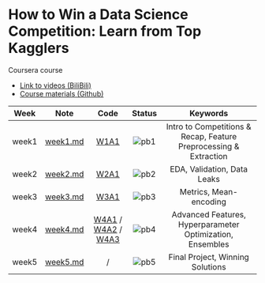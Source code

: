 # How to Win a Data Science Competition: Learn from Top Kagglers

Coursera course 
+ [Link to videos (BiliBili)](https://www.bilibili.com/video/BV1JJ411E7qU?p=1&vd_source=3a783e4a7134ff125389e6a62a843a89)
+ [Course materials (Github)](https://github.com/Brandon-HY-Lin/coursera_How-to-Win-a-Data-Science-Competition-Learn-from-Top-Kagglers)


<div align="center">

| **Week** |                                              **Note**                                             |                                                 **Code**                                                |              **Status**              |                    **Keywords**                     |
|:--------:|:-------------------------------------------------------------------------------------------------:|:-------------------------------------------------------------------------------------------------------:|:------------------------------------:|:-------------------------------------------------------------------------------------------------------:|
|   week1  | [week1.md](https://github.com/yixiaowang2001/Kaggle_Notes/blob/main/note/week1.md) | [W1A1](https://github.com/yixiaowang2001/Kaggle_Notes/blob/main/code/W1A1/PandasBasics.ipynb) | ![pb1](https://progress-bar.dev/90) |  Intro to Competitions & Recap, Feature Preprocessing & Extraction |
|   week2  | [week2.md](https://github.com/yixiaowang2001/Kaggle_Notes/blob/main/note/week2.md) | [W2A1](https://github.com/yixiaowang2001/Kaggle_Notes/blob/main/code/W2A1/Data_leakages.ipynb) |  ![pb2](https://progress-bar.dev/0) | EDA, Validation, Data Leaks |
|   week3  | [week3.md](https://github.com/yixiaowang2001/Kaggle_Notes/blob/main/note/week3.md) | [W3A1](https://github.com/yixiaowang2001/Kaggle_Notes/blob/main/code/W3A1/Programming_assignment_week_3.ipynb) |  ![pb3](https://progress-bar.dev/0)  |  Metrics, Mean-encoding  |
|   week4  | [week4.md](https://github.com/yixiaowang2001/Kaggle_Notes/blob/main/note/week4.md) | [W4A1](https://github.com/yixiaowang2001/Kaggle_Notes/blob/main/code/W4A1/catboost_notebook_v2.ipynb) / [W4A2](https://github.com/yixiaowang2001/Kaggle_Notes/blob/main/code/W4A2/Programming_assignment_week_4.ipynb) / [W4A3](https://github.com/yixiaowang2001/Kaggle_Notes/blob/main/code/W4A3/compute_KNN_features.ipynb) |  ![pb4](https://progress-bar.dev/0)  |  Advanced Features, Hyperparameter Optimization, Ensembles |
|   week5  | [week5.md](https://github.com/yixiaowang2001/Kaggle_Notes/blob/main/note/week5.md) | / |  ![pb5](https://progress-bar.dev/0)  |  Final Project, Winning Solutions |

</div>
